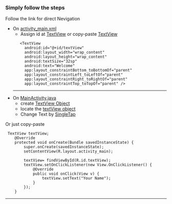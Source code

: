 
### Simply follow the steps
Follow the link for direct Nevigation
- On [activity_main.xml](https://github.com/yeasin50/AssetsFor_/blob/master/PC_F/Assignment/activity_main.xml)
  -  Assign id at [TextView](https://github.com/yeasin50/AssetsFor_/blob/e63fc3ded299ee52263230d4de7df4e84cee4926/PC_F/Assignment/activity_main.xml#L11) or copy-paste [TextView](https://github.com/yeasin50/AssetsFor_/blob/e63fc3ded299ee52263230d4de7df4e84cee4926/PC_F/Assignment/activity_main.xml#L10-L20) 
   ~~~
      <TextView
        android:id="@+id/textView"
        android:layout_width="wrap_content"
        android:layout_height="wrap_content"
        android:textSize="32sp"
        android:text="Welcome"
        app:layout_constraintBottom_toBottomOf="parent"
        app:layout_constraintLeft_toLeftOf="parent"
        app:layout_constraintRight_toRightOf="parent"
        app:layout_constraintTop_toTopOf="parent" />
  ~~~
  ----
- On [MainActivity.java](https://github.com/yeasin50/AssetsFor_/blob/master/PC_F/Assignment/MainActivity.java)
   -  create [TextView Object ](https://github.com/yeasin50/AssetsFor_/blob/e63fc3ded299ee52263230d4de7df4e84cee4926/PC_F/Assignment/MainActivity.java#L11)
   - locate the [textView object](https://github.com/yeasin50/AssetsFor_/blob/e63fc3ded299ee52263230d4de7df4e84cee4926/PC_F/Assignment/MainActivity.java#L17)
   - Change Text by [SingleTap](https://github.com/yeasin50/AssetsFor_/blob/e63fc3ded299ee52263230d4de7df4e84cee4926/PC_F/Assignment/MainActivity.java#L18-L23)

Or just copy-paste
~~~
 TextView textView;
    @Override
    protected void onCreate(Bundle savedInstanceState) {
        super.onCreate(savedInstanceState);
        setContentView(R.layout.activity_main);

        textView= findViewById(R.id.textView);
        textView.setOnClickListener(new View.OnClickListener() {
            @Override
            public void onClick(View v) {
                textView.setText("Your Name");
            }
        });
    }
~~~
-------

